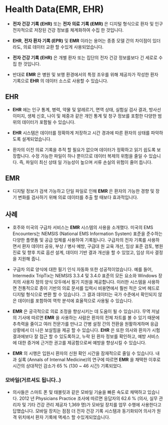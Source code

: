 # Health Data(EMR, EHR)

- **전자 건강 기록 (EHR)** 또는 **전자 의료 기록 (EMR)** 은 디지털 형식으로 환자 및 인구 전자적으로 저장된 건강 정보를 체계화하여 수집 한 것입니다.

- **EHR**, **전자 환자 기록 (EPR)** 및 **EMR** 이라는 용어는 종종 모델 간의 차이점이 있더라도, 의료 데이터 교환 할 수있게 사용되었습니다.

- **전자 건강 기록 (EHR)** 은 개별 환자 또는 집단의 전자 건강 정보를보다 긴 세로로 수집 한 것입니다.

- 반대로 **EMR** 은 병원 및 보행 환경에서의 특정 조우를 위해 제공자가 작성한 환자 기록으로 **EHR** 의 데이터 소스로 사용할 수 있습니다.

## EHR

- **EHR** 에는 인구 통계, 병력, 약물 및 알레르기, 면역 상태, 실험실 검사 결과, 방사선 이미지, 생체 신호, 나이 및 체중과 같은 개인 통계 및 청구 정보를 포함한 다양한 범위의 데이터가 포함될 수 있습니다.

- **EHR** 시스템은 데이터를 정확하게 저장하고 시간 경과에 따른 환자의 상태를 파악하도록 설계되었습니다.

- 환자의 이전 의료 기록을 추적 할 필요가 없으며 데이터가 정확하고 읽기 쉽도록 보장합니다. 수정 가능한 파일이 하나 뿐이므로 데이터 복제의 위험을 줄일 수 있습니다. 즉, 파일이 최신 상태 일 가능성이 높으며 서류 손실의 위험이 줄어 듭니다.

## EMR

- 디지털 정보가 검색 가능하고 단일 파일로 인해 **EMR** 은 환자의 가능한 경향 및 장기 변화를 검사하기 위해 의료 데이터를 추출 할 때보다 효과적입니다.

## 사례

- 호주와 미국의 구급차 서비스는 **EMR** 시스템의 사용을 소개했다. 미국의 EMS Encounters는 NEMSIS (National EMS Information System) 표준을 준수하는 다양한 플랫폼 및 공급 업체를 사용하여 기록됩니다. 구급차의 전자 기록를 사용하면서 환자 데이터 공유, 부상 / 병사 예방, 구급대 원 교육 개선, 임상 표준 검토, 병원 진료 및 향후 치료 옵션 설계, 데이터 기반 결과 개선을 할 수 있었고,  임상 의사 결정을 지원해 줍니.

- 구급차 의료 양식에 대한 필기 인식 자동화 또한 성공적이었습니다. 예를 들어, Intermedix TripTix는 NEMSIS 3.3.4 및 3.4.0 표준의 모든 요소와 Windows 장치의 사용자 정의 양식 모두에서 필기 지원을 제공합니다. 이러한 시스템을 사용하면 전통적으로 종이 기반의 의료 문서를 입력시 비용면에서 훨씬 적은 오버 헤드로 디지털 형식으로 변환 할 수 있습니다. 그 결과 데이터는 국가 수준에서 확인되지 않은 데이터를 포함하여 역학 분석에 효율적으로 사용될 수 있습니다.

- **EMR** 은 궁극적으로 의료 조정을 향상시키는 데 도움이 될 수 있습니다. 무역 저널의 기사에 따르면 **EMR** 을 사용하는 사람은 환자의 전체 차트를 볼 수 있기 때문에 추측력을 줄이고 여러 전문가를 만나고 간병 설정 간의 전환을 원활하게하며 응급 상황에서 더 나은 보살핌을 제공 할 수 있습니다. **EHR** 은 또한 의사와 환자가 시험 결과에보다 잘 접근 할 수 있도록하고, 누락 된 환자 정보를 확인하고, 예방 서비스에 대한 증거에 근거한 권고를 제공함으로써 예방을 향상시킬 수 있습니다.

- **EMR** 의 시행은 입원시 환자의 신원 확인 시간을 잠재적으로 줄일 수 있습니다. 내과 실록 (Annals of Internal Medicine)의 연구에 따르면 **EMR** 을 채택한 이후로 시간의 상대적인 감소가 65 % (130 ~ 46 시간) 기록되었다.

### 모바일(거르셔도 됩니다..)

- 의사들은 스마트 폰 및 태블릿과 같은 모바일 기술을 빠른 속도로 채택하고 있습니다. 2012 년 Physicians Practice 조사에 따르면 응답자의 62.6 % (의사, 실무 관리자 및 기타 건강 관리 제공자 1,369 명)가 모바일 장치를 업무 수행에 사용한다고 답했습니다. 모바일 장치는 점점 더 전자 건강 기록 시스템과 동기화되어 의사가 원격 위치에서 환자 기록에 액세스 할 수있게되었습니다.
